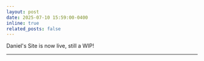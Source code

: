 ```yaml
---
layout: post
date: 2025-07-10 15:59:00-0400
inline: true
related_posts: false
---
```


Daniel's Site is now live, still a WIP!

---